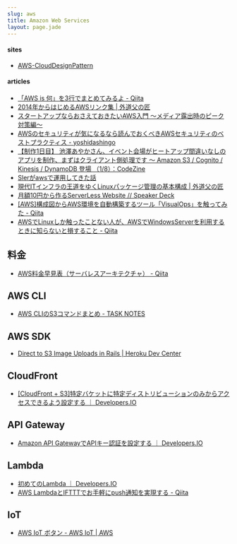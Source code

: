```yaml
---
slug: aws
title: Amazon Web Services
layout: page.jade
---
```


#### sites

- [AWS\-CloudDesignPattern](http://aws.clouddesignpattern.org/index.php/%E3%83%A1%E3%82%A4%E3%83%B3%E3%83%9A%E3%83%BC%E3%82%B8)

#### articles

- [「AWS is 何」を3行でまとめてみるよ \- Qiita](http://qiita.com/kohashi/items/1bb952313fb695f12577)
- [2014年からはじめるAWSリンク集 | 外道父の匠](http://blog.father.gedow.net/2014/01/07/aws-links/)
- [スタートアップならおさえておきたいAWS入門 ～メディア露出時のピーク対策編～](http://www.slideshare.net/schoowebcampus/awsamazon-web-services-29873429)
- [AWSのセキュリティが気になるなら読んでおくべきAWSセキュリティのベストプラクティス - yoshidashingo](http://yoshidashingo.hatenablog.com/entry/2014/08/24/211825)
- [【制作1日目】 池澤あやかさん、イベント会場がヒートアップ間違いなしのアプリを制作、まずはクライアント側処理です ～ Amazon S3 / Cognito / Kinesis / DynamoDB 登場 （1/8）：CodeZine](http://codezine.jp/article/detail/8642)
- [Slerがawsで運用してきた話](http://www.slideshare.net/tenbo07/sleraws)
- [現代ITインフラの王道をゆくLinuxパッケージ管理の基本構成 | 外道父の匠](http://blog.father.gedow.net/2016/03/08/package-control/)
- [月額10円から作るServerLess Website // Speaker Deck](https://speakerdeck.com/morita92hiro/yue-e-10yuan-karazuo-ruserverless-website)
- [[AWS]構成図からAWS環境を自動構築するツール「VisualOps」を触ってみた - Qiita](http://qiita.com/koomaru/items/439819c9682fa59d0328)
- [AWSでLinuxしか触ったことない人が、AWSでWindowsServerを利用するときに知らないと損すること \- Qiita](http://qiita.com/uzresk/items/c39b05cb597809d3e278?utm_campaign=popular_items&utm_medium=feed&utm_source=popular_items)


## 料金

- [AWS料金早見表（サーバレスアーキテクチャ） \- Qiita](http://qiita.com/teradonburi/items/a382a17e1e0245b7d831)


## AWS CLI
- [AWS CLIのS3コマンドまとめ - TASK NOTES](http://www.task-notes.com/entry/20150904/1441335600)


## AWS SDK
- [Direct to S3 Image Uploads in Rails | Heroku Dev Center](https://devcenter.heroku.com/articles/direct-to-s3-image-uploads-in-rails)


## CloudFront

- [\[CloudFront \+ S3\]特定バケットに特定ディストリビューションのみからアクセスできるよう設定する ｜ Developers\.IO](http://dev.classmethod.jp/cloud/aws/cloudfront-s3-origin-access-identity/)


## API Gateway
- [Amazon API GatewayでAPIキー認証を設定する ｜ Developers\.IO](http://dev.classmethod.jp/cloud/apigateway-apikey-auth/)


## Lambda

- [初めてのLambda ｜ Developers.IO](http://dev.classmethod.jp/cloud/aws/sugano-002-lambda/)
- [AWS LambdaとIFTTTでお手軽にpush通知を実現する \- Qiita](http://qiita.com/kawahiro311/items/41dca04fe899d4d142d9)


## IoT
- [AWS IoT ボタン \- AWS IoT \| AWS](https://aws.amazon.com/jp/iot/button/)
